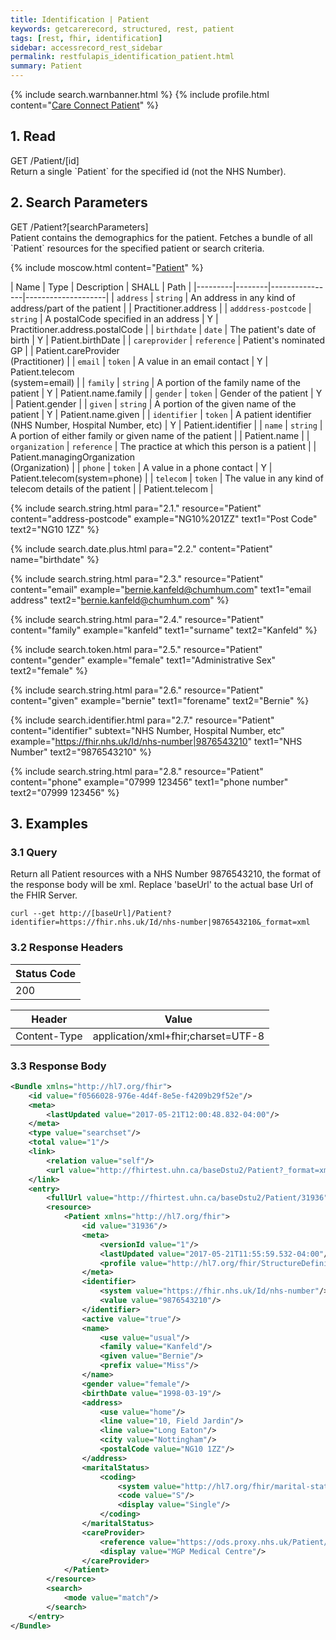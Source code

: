 ```yaml
---
title: Identification | Patient
keywords: getcarerecord, structured, rest, patient
tags: [rest, fhir, identification]
sidebar: accessrecord_rest_sidebar
permalink: restfulapis_identification_patient.html
summary: Patient
---
```


{% include search.warnbanner.html %}
{% include profile.html content="[Care Connect Patient](http://www.interopen.org/candidate-profiles/care-connect/CareConnect-Patient-1.html)" %}

## 1. Read ##

<div markdown="span" class="alert alert-success" role="alert">
GET /Patient/[id]</div>
Return a single `Patient` for the specified id (not the NHS Number).

## 2. Search Parameters ##

<div markdown="span" class="alert alert-success" role="alert">
GET /Patient?[searchParameters]</div>
Patient contains the demographics for the patient. Fetches a bundle of all `Patient` resources for the specified patient or search criteria.

{% include moscow.html content="[Patient](https://www.hl7.org/fhir/DSTU2/patient.html#search)" %}


| Name | Type | Description | SHALL | Path |
|---------|--------|----------------|--------------------|
| `address` | `string` | An address in any kind of address/part of the patient |  | Practitioner.address |
| `adddress-postcode` | `string` | A postalCode specified in an address | Y | Practitioner.address.postalCode |
| `birthdate` | `date` | The patient's date of birth | Y | Patient.birthDate |
| `careprovider` | `reference` | Patient's nominated GP | | Patient.careProvider <br>(Practitioner) |
| `email` | `token` | A value in an email contact | Y | Patient.telecom <br>(system=email) |
| `family` | `string` | A portion of the family name of the patient | Y | Patient.name.family |
| `gender` | `token` | Gender of the patient | Y | Patient.gender |
| `given` | `string` | A portion of the given name of the patient | Y | Patient.name.given |
| `identifier` | `token` | A patient identifier (NHS Number, Hospital Number, etc) | Y | Patient.identifier |
| `name` | `string` | A portion of either family or given name of the patient | | 	Patient.name |
| `organization` | `reference` | The practice at which this person is a patient | | Patient.managingOrganization <br>(Organization) |
| `phone` | `token` | A value in a phone contact | Y | Patient.telecom(system=phone) |
| `telecom` | `token` | The value in any kind of telecom details of the patient |  | Patient.telecom |

{% include search.string.html para="2.1." resource="Patient" content="address-postcode"  example="NG10%201ZZ" text1="Post Code" text2="NG10 1ZZ" %}

{% include search.date.plus.html para="2.2." content="Patient" name="birthdate" %}

{% include search.string.html para="2.3." resource="Patient" content="email"  example="bernie.kanfeld@chumhum.com" text1="email address" text2="bernie.kanfeld@chumhum.com" %}

{% include search.string.html para="2.4." resource="Patient" content="family"  example="kanfeld" text1="surname" text2="Kanfeld" %}

{% include search.token.html para="2.5." resource="Patient" content="gender"  example="female" text1="Administrative Sex" text2="female" %}

{% include search.string.html para="2.6." resource="Patient" content="given"  example="bernie" text1="forename" text2="Bernie" %}

{% include search.identifier.html para="2.7." resource="Patient" content="identifier" subtext="NHS Number, Hospital Number, etc" example="https://fhir.nhs.uk/Id/nhs-number|9876543210" text1="NHS Number" text2="9876543210" %}

{% include search.string.html para="2.8." resource="Patient" content="phone"  example="07999 123456" text1="phone number" text2="07999 123456" %}

## 3. Examples ##


### 3.1 Query ###
Return all Patient resources with a NHS Number 9876543210, the format of the response body will be xml. Replace 'baseUrl' to the actual base Url of the FHIR Server.

```curl
curl --get http://[baseUrl]/Patient?identifier=https://fhir.nhs.uk/Id/nhs-number|9876543210&_format=xml
```

### 3.2 Response Headers ###

| Status Code |
|----------------|
|200 |

| Header | Value |
|-----------------|---------|
| Content-Type  | application/xml+fhir;charset=UTF-8 |

### 3.3 Response Body ###

```xml
<Bundle xmlns="http://hl7.org/fhir">
    <id value="f0566028-976e-4d4f-8e5e-f4209b29f52e"/>
    <meta>
        <lastUpdated value="2017-05-21T12:00:48.832-04:00"/>
    </meta>
    <type value="searchset"/>
    <total value="1"/>
    <link>
        <relation value="self"/>
        <url value="http://fhirtest.uhn.ca/baseDstu2/Patient?_format=xml&amp;identifier=https%3A%2F%2Ffhir.nhs.uk%2FId%2Fnhs-number%7C9876543210"/>
    </link>
    <entry>
        <fullUrl value="http://fhirtest.uhn.ca/baseDstu2/Patient/31936"/>
        <resource>
            <Patient xmlns="http://hl7.org/fhir">
                <id value="31936"/>
                <meta>
                    <versionId value="1"/>
                    <lastUpdated value="2017-05-21T11:55:59.532-04:00"/>
                    <profile value="http://hl7.org/fhir/StructureDefinition/careconnect-patient-1"/>
                </meta>
                <identifier>
                    <system value="https://fhir.nhs.uk/Id/nhs-number"/>
                    <value value="9876543210"/>
                </identifier>
                <active value="true"/>
                <name>
                    <use value="usual"/>
                    <family value="Kanfeld"/>
                    <given value="Bernie"/>
                    <prefix value="Miss"/>
                </name>
                <gender value="female"/>
                <birthDate value="1998-03-19"/>
                <address>
                    <use value="home"/>
                    <line value="10, Field Jardin"/>
                    <line value="Long Eaton"/>
                    <city value="Nottingham"/>
                    <postalCode value="NG10 1ZZ"/>
                </address>
                <maritalStatus>
                    <coding>
                        <system value="http://hl7.org/fhir/marital-status"/>
                        <code value="S"/>
                        <display value="Single"/>
                    </coding>
                </maritalStatus>
                <careProvider>
                    <reference value="https://ods.proxy.nhs.uk/Patient/Y00001"/>
                    <display value="MGP Medical Centre"/>
                </careProvider>
            </Patient>
        </resource>
        <search>
            <mode value="match"/>
        </search>
    </entry>
</Bundle>
```
